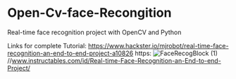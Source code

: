 # Open-Cv-face-Recongition
Real-time face recognition project with OpenCV and Python

Links for complete Tutorial:
https://www.hackster.io/mjrobot/real-time-face-recognition-an-end-to-end-project-a10826 https:
![FaceRecogBlock (1)](https://user-images.githubusercontent.com/76094196/118370077-a8ca1c00-b5c3-11eb-9673-cae1c24255e2.png)
//www.instructables.com/id/Real-time-Face-Recognition-an-End-to-end-Project/

